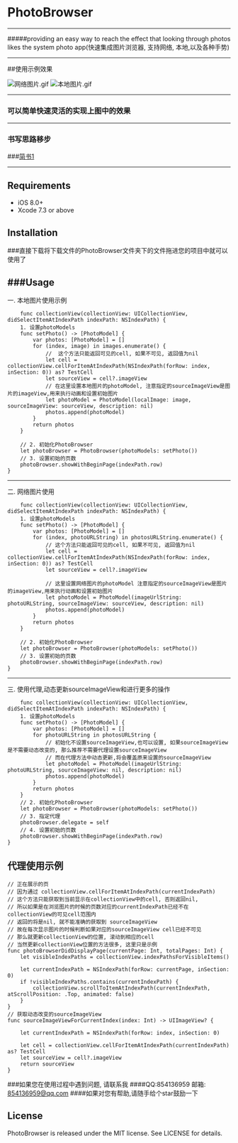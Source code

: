 # PhotoBrowser
---
#####providing an easy way to reach the effect that looking through photos likes the system photo app(快速集成图片浏览器, 支持网络, 本地,以及各种手势)

----

##使用示例效果

![网络图片.gif](http://upload-images.jianshu.io/upload_images/1271831-a188a56a9ac4e4be.gif?imageMogr2/auto-orient/strip)
![本地图片.gif](http://upload-images.jianshu.io/upload_images/1271831-618be1d264e6c188.gif?imageMogr2/auto-orient/strip)


-----

### 可以简单快速灵活的实现上图中的效果


---

### 书写思路移步
###[简书1](http://www.jianshu.com/p/331c24bd263e)

---

## Requirements

* iOS 8.0+ 
* Xcode 7.3 or above

## Installation

###直接下载将下载文件的PhotoBrowser文件夹下的文件拖进您的项目中就可以使用了

###Usage
---
一. 本地图片使用示例

	    func collectionView(collectionView: UICollectionView, didSelectItemAtIndexPath indexPath: NSIndexPath) {
        1. 设置photoModels
        func setPhoto() -> [PhotoModel] {
            var photos: [PhotoModel] = []
            for (index, image) in images.enumerate() {
		        //  这个方法只能返回可见的cell, 如果不可见, 返回值为nil
                let cell = collectionView.cellForItemAtIndexPath(NSIndexPath(forRow: index, inSection: 0)) as? TestCell
                let sourceView = cell?.imageView
				// 在这里设置本地图片的photoModel, 注意指定的sourceImageView是图片的imageView,用来执行动画和设置初始图片
                let photoModel = PhotoModel(localImage: image, sourceImageView: sourceView, description: nil)
                photos.append(photoModel)
            }
            return photos
        }
        
        // 2. 初始化PhotoBrowser
        let photoBrowser = PhotoBrowser(photoModels: setPhoto())
        // 3. 设置初始的页数
        photoBrowser.showWithBeginPage(indexPath.row)
    }

----

二. 网络图片使用

	    func collectionView(collectionView: UICollectionView, didSelectItemAtIndexPath indexPath: NSIndexPath) {
        1. 设置photoModels
        func setPhoto() -> [PhotoModel] {
            var photos: [PhotoModel] = []
            for (index, photoURLString) in photosURLString.enumerate() {
                // 这个方法只能返回可见的cell, 如果不可见, 返回值为nil
                let cell = collectionView.cellForItemAtIndexPath(NSIndexPath(forRow: index, inSection: 0)) as? TestCell
                let sourceView = cell?.imageView
                
                // 这里设置网络图片的photoModel 注意指定的sourceImageView是图片的imageView,用来执行动画和设置初始图片
                let photoModel = PhotoModel(imageUrlString: photoURLString, sourceImageView: sourceView, description: nil)
                photos.append(photoModel)
            }
            return photos
        }
        
        // 2. 初始化PhotoBrowser
        let photoBrowser = PhotoBrowser(photoModels: setPhoto())
        // 3. 设置初始的页数
        photoBrowser.showWithBeginPage(indexPath.row)
    }
    
 ---
 
 三. 使用代理,动态更新sourceImageView和进行更多的操作
 
 	    func collectionView(collectionView: UICollectionView, didSelectItemAtIndexPath indexPath: NSIndexPath) {
        1. 设置photoModels
        func setPhoto() -> [PhotoModel] {
            var photos: [PhotoModel] = []
            for photoURLString in photosURLString {
                // 初始化不设置sourceImageView,也可以设置, 如果sourceImageView是不需要动态改变的, 那么推荐不需要代理设置sourceImageView
                // 而在代理方法中动态更新,将会覆盖原来设置的sourceImageView
                let photoModel = PhotoModel(imageUrlString: photoURLString, sourceImageView: nil, description: nil)
                photos.append(photoModel)
            }
            return photos
        }
        // 2. 初始化PhotoBrowser
        let photoBrowser = PhotoBrowser(photoModels: setPhoto())
        // 3. 指定代理
        photoBrowser.delegate = self
        // 4. 设置初始的页数
        photoBrowser.showWithBeginPage(indexPath.row)
    }   
    
    
代理使用示例
---
    // 正在展示的页
    // 因为通过 collectionView.cellForItemAtIndexPath(currentIndexPath)
    // 这个方法只能获取到当前显示在collectionView中的cell, 否则返回nil,
    // 所以如果是在浏览图片的时候的页数对应的currentIndexPath已经不在collectionView的可见cell范围内
    // 返回的将是nil, 就不能准确的获取到 sourceImageView 
    // 故在每次显示图片的时候判断如果对应的sourceImageView cell已经不可见
    // 那么就更新collectionView的位置, 滚动到相应的cell
    // 当然更新collectionView位置的方法很多, 这里只是示例
    func photoBrowserDidDisplayPage(currentPage: Int, totalPages: Int) {
        let visibleIndexPaths = collectionView.indexPathsForVisibleItems()
        
        let currentIndexPath = NSIndexPath(forRow: currentPage, inSection: 0)
        if !visibleIndexPaths.contains(currentIndexPath) {
            collectionView.scrollToItemAtIndexPath(currentIndexPath, atScrollPosition: .Top, animated: false)
        }
    }
    // 获取动态改变的sourceImageView
    func sourceImageViewForCurrentIndex(index: Int) -> UIImageView? {
        
        let currentIndexPath = NSIndexPath(forRow: index, inSection: 0)
        
        let cell = collectionView.cellForItemAtIndexPath(currentIndexPath) as? TestCell
        let sourceView = cell?.imageView
        return sourceView
    }
    
 

###如果您在使用过程中遇到问题, 请联系我
####QQ:854136959 邮箱: 854136959@qq.com
####如果对您有帮助,请随手给个star鼓励一下 

## License

PhotoBrowser is released under the MIT license. See LICENSE for details.